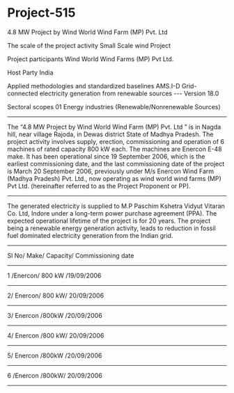 # Project-515
4.8 MW Project by Wind World Wind Farm (MP) Pvt. Ltd

The scale of the project activity Small Scale wind Project

Project participants Wind World Wind Farms (MP) Pvt Ltd.

Host Party India

Applied methodologies and standardized
baselines
AMS.I-D Grid-connected electricity
generation from renewable sources ---
Version 18.0

Sectoral scopes 01 Energy industries (Renewable/Nonrenewable Sources)
___________
The “4.8 MW Project by Wind World Wind Farm (MP) Pvt. Ltd ” is in Nagda hill, near village
Rajoda, in Dewas district State of Madhya Pradesh. The project activity involves supply, erection,
commissioning and operation of 6 machines of rated capacity 800 kW each. The machines are
Enercon E-48 make.
It has been operational since 19 September 2006, which is the earliest commissioning date, and
the last commissioning date of the project is March 20 September 2006, previously under M/s
Enercon Wind Farm (Madhya Pradesh) Pvt. Ltd., now operating as wind world wind farms (MP)
Pvt Ltd. (hereinafter referred to as the Project Proponent or PP). 

______________
The generated electricity is supplied to M.P
Paschim Kshetra Vidyut Vitaran Co. Ltd, Indore under a long-term power purchase agreement
(PPA). The expected operational lifetime of the project is for 20 years. The project being a
renewable energy generation activity, leads to reduction in fossil fuel dominated electricity
generation from the Indian grid.
_______
Sl No/ Make/ Capacity/ Commissioning date
___________
1 /Enercon/ 800 kW /19/09/2006
__________
2/ Enercon/ 800 kW/ 20/09/2006
______
3/ Enercon /800kW /20/09/2006
_______
4/ Enercon /800 kW/ 20/09/2006
_______
5/ Enercon /800kW /20/09/2006
________
6 /Enercon /800kW/ 20/09/2006 
________________

